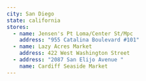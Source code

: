 ```yaml
---
city: San Diego
state: california
stores:
  - name: Jensen's Pt Loma/Center St/Mpc
    address: "955 Catalina Boulevard #101"
  - name: Lazy Acres Market
    address: 422 West Washington Street
  - address: "2087 San Elijo Avenue "
    name: Cardiff Seaside Market
---
```

